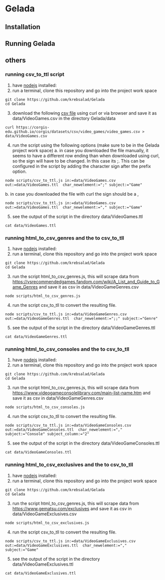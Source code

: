 # Gelada

## Installation

## Running Gelada


## others

### running csv_to_ttl script

1. have [nodejs](https://nodejs.org/en/download/) installed:  
2. run a terminal, clone this repository and go into the project work space
```
git clone https://github.com/krebsalad/Gelada
cd Gelada
```
3. download the following [csv file](https://corgis-edu.github.io/corgis/datasets/csv/video_games/video_games.csv) using curl or via browser and save it as data/VideoGames.csv in the directory Gelada/data
```
curl https://corgis-edu.github.io/corgis/datasets/csv/video_games/video_games.csv > data/VideoGames.csv
```
4. run the script using the following options (make sure to be in the Gelada project work space)
a. in case you downloaded the file manually, it seems to have a different row ending than when downloaded using curl, so the sign will have to be changed. In this case its ;. This can be configured in the script by adding the character sign after the prefix option.
```
node scripts/csv_to_ttl.js in:=data/VideoGames.csv out:=data/VideoGames.ttl  char_newelement:=";" subject:="Game"
```
b. in case you downloaded the file with curl the sign should be a ,
```
node scripts/csv_to_ttl.js in:=data/VideoGames.csv out:=data/VideoGames.ttl  char_newelement:="," subject:="Game"
```

5. see the output of the script in the directory data/VideoGames.ttl
```
cat data/VideoGames.ttl
```

### running html_to_csv_genres and the to csv_to_tll
1. have [nodejs](https://nodejs.org/en/download/) installed:  
2. run a terminal, clone this repository and go into the project work space
```
git clone https://github.com/krebsalad/Gelada
cd Gelada
```
3. run the script html_to_csv_genres.js, this will scrape data from https://vsrecommendedgames.fandom.com/wiki/A_List_and_Guide_to_Game_Genres and save it as csv in data/VideoGameGenres.csv
```
node scripts/html_to_csv_genres.js
```
4. run the script csv_to_tll to convert the resulting file.
```
node scripts/csv_to_ttl.js in:=data/VideoGameGenres.csv out:=data/VideoGameGenres.ttl  char_newelement:=";;" subject:="Genre"
```
5. see the output of the script in the directory data/VideoGameGenres.ttl
```
cat data/VideoGameGenres.ttl
```

### running html_to_csv_consoles and the to csv_to_tll
1. have [nodejs](https://nodejs.org/en/download/) installed:  
2. run a terminal, clone this repository and go into the project work space
```
git clone https://github.com/krebsalad/Gelada
cd Gelada
```
3. run the script html_to_csv_genres.js, this will scrape data from https://www.videogameconsolelibrary.com/main-list-name.htm and save it as csv in data/VideoGameGenres.csv 
```
node scripts/html_to_csv_consoles.js
```
4. run the script csv_to_tll to convert the resulting file.
```
node scripts/csv_to_ttl.js in:=data/VideoGameConsoles.csv out:=data/VideoGameConsoles.ttl  char_newelement:="," subject:="Console" subject_column:="2"
```
5. see the output of the script in the directory data/VideoGameConsoles.ttl
```
cat data/VideoGameConsoles.ttl
```

### running html_to_csv_exclusives and the to csv_to_tll
1. have [nodejs](https://nodejs.org/en/download/) installed:  
2. run a terminal, clone this repository and go into the project work space
```
git clone https://github.com/krebsalad/Gelada
cd Gelada
```
3. run the script html_to_csv_genres.js, this will scrape data from https://www.gematsu.com/exclusives and save it as csv in data/VideoGameExclusives.csv 
```
node scripts/html_to_csv_exclusives.js
```
4. run the script csv_to_tll to convert the resulting file.
```
node scripts/csv_to_ttl.js in:=data/VideoGameExclusives.csv out:=data/VideoGameExclusives.ttl  char_newelement:="," subject:="Game"
```
5. see the output of the script in the directory data/VideoGameExclusives.ttl
```
cat data/VideoGameExclusives.ttl
```